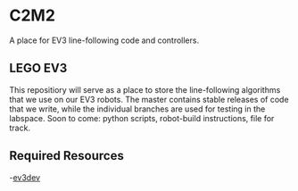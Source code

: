 # C2M2
A place for EV3 line-following code and controllers. 
## LEGO EV3
This repositiory will serve as a place to store the line-following algorithms that we use on our EV3 robots. The master contains stable releases of code that we write, while the individual branches are used for testing in the labspace.
Soon to come: python scripts, robot-build instructions, file for track.
## Required Resources
-[ev3dev](https://www.ev3dev.org/)
